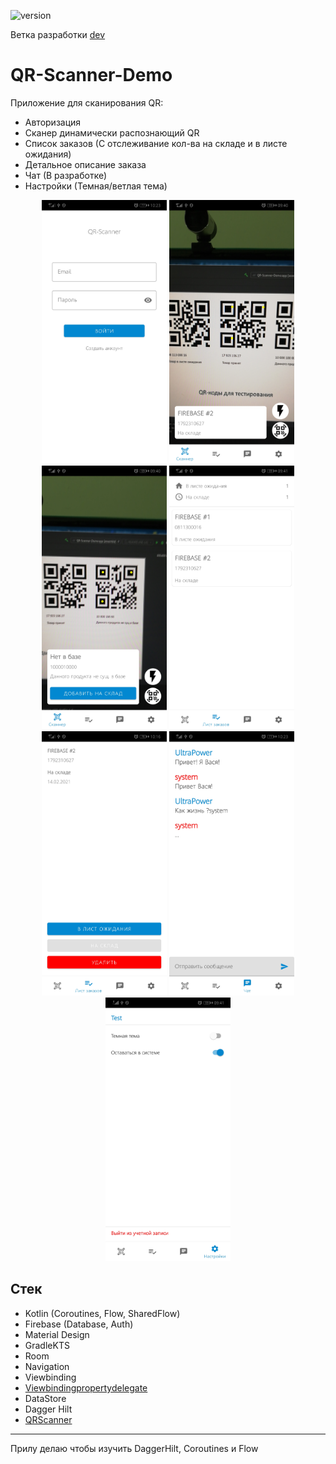 ![version](https://img.shields.io/badge/version-0.0.1-blue)

Ветка разработки [dev](https://github.com/1lio/QR-Scanner-Demo/tree/dev)

# QR-Scanner-Demo
Приложение для сканирования QR:
* Авторизация
* Сканер динамически распознающий QR
* Список заказов (С отслеживание кол-ва на складе и в листе ожидания)
* Детальное описание заказа
* Чат (В разработке)
* Настройки (Темная/ветлая тема)

<p align="center">
  <img src="https://github.com/1lio/QR-Scanner-Demo/blob/master/project/screens/01.jpg" width="200" />
  <img src="https://github.com/1lio/QR-Scanner-Demo/blob/master/project/screens/02.jpg" width="200" />
  <img src="https://github.com/1lio/QR-Scanner-Demo/blob/master/project/screens/03.jpg" width="200" />
  <img src="https://github.com/1lio/QR-Scanner-Demo/blob/master/project/screens/04.jpg" width="200" />
  <img src="https://github.com/1lio/QR-Scanner-Demo/blob/master/project/screens/05.jpg" width="200" />
  <img src="https://github.com/1lio/QR-Scanner-Demo/blob/master/project/screens/06.jpg" width="200" />
  <img src="https://github.com/1lio/QR-Scanner-Demo/blob/master/project/screens/07.jpg" width="200" />
</p>

## Стек
* Kotlin (Coroutines, Flow, SharedFlow)
* Firebase (Database, Auth) 
* Material Design
* GradleKTS
* Room
* Navigation
* Viewbinding
* [Viewbindingpropertydelegate](https://github.com/kirich1409/ViewBindingPropertyDelegate)
* DataStore
* Dagger Hilt
* [QRScanner](https://github.com/dlazaro66/QRCodeReaderView)


*** 
Прилу делаю чтобы изучить DaggerHilt, Coroutines и Flow
